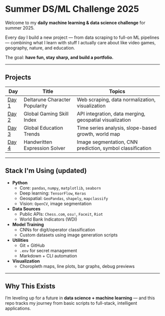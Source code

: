 # Summer DS/ML Challenge 2025

Welcome to my **daily machine learning & data science challenge** for summer 2025.

Every day I build a new project — from data scraping to full-on ML pipelines — combining what I learn with stuff I actually care about like video games, geography, nature, and education.

The goal: **have fun, stay sharp, and build a portfolio.**

---

## Projects

| Day | Title                             | Topics                                                                |
|-----|-----------------------------------|-----------------------------------------------------------------------|
| [Day 1](./day1_deltarune_popularity)    | Deltarune Character Popularity       | Web scraping, data normalization, visualization                       |
| [Day 2](./day2_gaming_world_stats)      | Global Gaming Skill Index            | API integration, data merging, geospatial visualization               |
| [Day 3](./day3_global_education)        | Global Education Trends              | Time series analysis, slope-based growth, world map                   |
| [Day 4](./day4_handwriting_solver)      | Handwritten Expression Solver        | Image segmentation, CNN prediction, symbol classification            |

---

## Stack I'm Using (updated)

- **Python**
  - Core: `pandas`, `numpy`, `matplotlib`, `seaborn`
  - Deep learning: `TensorFlow`, `Keras`
  - Geospatial: `GeoPandas`, `shapely`, `mapclassify`
  - Vision: `OpenCV`, image segmentation
- **Data Sources**
  - Public APIs: `Chess.com`, `osu!`, `Faceit`, `Riot`
  - World Bank Indicators (WDI)
- **Model Training**
  - CNNs for digit/operator classification
  - Custom datasets using image generation scripts
- **Utilities**
  - Git + GitHub
  - `.env` for secret management
  - Markdown + CLI automation
- **Visualization**
  - Choropleth maps, line plots, bar graphs, debug previews

---

## Why This Exists

I’m leveling up for a future in **data science + machine learning** — and this repo tracks my journey from basic scripts to full-stack, intelligent applications.
